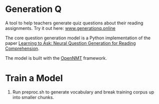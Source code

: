 # Generation Q
A tool to help teachers generate quiz questions about their reading assignments. Try it out here: www.generationq.online

The core question generation model is a Python implementation of the paper [Learning to Ask: Neural Question Generation for Reading Comprehension](https://arxiv.org/abs/1705.00106).

The model is built with the [OpenNMT](http://opennmt.net) framework.

# Train a Model
<ol>
  <li>Run preproc.sh to generate vocabulary and break training corpus up into smaller chunks.</li>
</ol>
